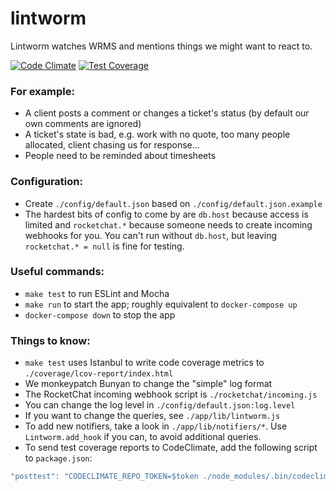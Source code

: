# lintworm

Lintworm watches WRMS and mentions things we might want to react to.

[![Code Climate](https://codeclimate.com/github/jlabusch/lintworm/badges/gpa.svg)](https://codeclimate.com/github/jlabusch/lintworm)
[![Test Coverage](https://codeclimate.com/github/jlabusch/lintworm/badges/coverage.svg)](https://codeclimate.com/github/jlabusch/lintworm/coverage)


### For example:

 - A client posts a comment or changes a ticket's status (by default our own comments are ignored)
 - A ticket's state is bad, e.g. work with no quote, too many people allocated, client chasing us for response&hellip;
 - People need to be reminded about timesheets

### Configuration:

 - Create `./config/default.json` based on `./config/default.json.example`
 - The hardest bits of config to come by are `db.host` because access is limited and `rocketchat.*` because someone needs to create incoming webhooks for you. You can't run without `db.host`, but leaving `rocketchat.* = null` is fine for testing.

### Useful commands:

 - `make test` to run ESLint and Mocha
 - `make run` to start the app; roughly equivalent to `docker-compose up`
 - `docker-compose down` to stop the app

### Things to know:

 - `make test` uses Istanbul to write code coverage metrics to `./coverage/lcov-report/index.html`
 - We monkeypatch Bunyan to change the "simple" log format
 - The RocketChat incoming webhook script is `./rocketchat/incoming.js`
 - You can change the log level in `./config/default.json:log.level`
 - If you want to change the queries, see `./app/lib/lintworm.js`
 - To add new notifiers, take a look in `./app/lib/notifiers/*`. Use `Lintworm.add_hook` if you can, to avoid additional queries.
 - To send test coverage reports to CodeClimate, add the following script to `package.json`:

```javascript
"posttest": "CODECLIMATE_REPO_TOKEN=$token ./node_modules/.bin/codeclimate-test-reporter < ./coverage/lcov.info",
```
